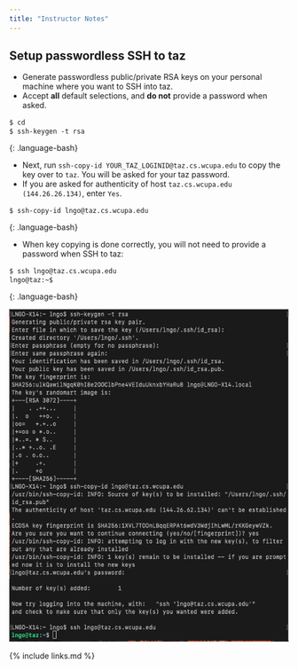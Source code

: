 ```yaml
---
title: "Instructor Notes"
---
```


## Setup passwordless SSH to taz

- Generate passwordless public/private RSA keys on your personal machine where you want to SSH into taz. 
- Accept **all** default selections, and **do not** provide a password when asked.  

~~~
$ cd
$ ssh-keygen -t rsa
~~~
{: .language-bash}

- Next, run `ssh-copy-id YOUR_TAZ_LOGINID@taz.cs.wcupa.edu` to copy the key over to `taz`. You will be asked for your taz password. 
- If you are asked for authenticity of host `taz.cs.wcupa.edu (144.26.26.134)`, enter `Yes`. 

~~~
$ ssh-copy-id lngo@taz.cs.wcupa.edu
~~~
{: .language-bash}

- When key copying is done correctly, you will not need to provide a password
when SSH to taz:

~~~
$ ssh lngo@taz.cs.wcupa.edu
lngo@taz:~$
~~~
{: .language-bash}

<img src="../fig/guide/ssh_01.png" alt="Passwordless SSH" style="height:600px">

{% include links.md %}
